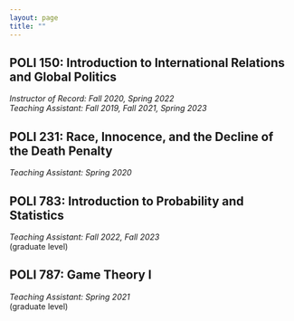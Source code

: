 ```yaml
---
layout: page
title: ""
---
```


## POLI 150: Introduction to International Relations and Global Politics  
*Instructor of Record: Fall 2020, Spring 2022*  
*Teaching Assistant: Fall 2019, Fall 2021, Spring 2023*  
  
## POLI 231: Race, Innocence, and the Decline of the Death Penalty  
*Teaching Assistant: Spring 2020*   

## POLI 783: Introduction to Probability and Statistics  
*Teaching Assistant: Fall 2022, Fall 2023*  
(graduate level)  

## POLI 787: Game Theory I  
*Teaching Assistant: Spring 2021*  
(graduate level)   

